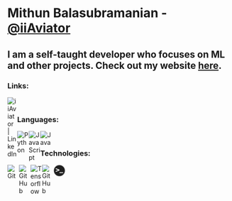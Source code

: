 # Mithun Balasubramanian - [@iiAviator](https://www.github.com/iiAviator)

## I am a self-taught developer who focuses on ML and other projects. Check out my website [here](https://www.mithunb.com).

### Links:
[<img align="left" alt="iiAviator | LinkedIn" width="22px" src="https://cdn.jsdelivr.net/npm/simple-icons@v3/icons/linkedin.svg" />](https://www.linkedin.com/in/iiaviator/)

<br>

### Languages:
[<img align="left" alt="Python" width="26px" src="https://img.shields.io/badge/-Python-000000?style=flat&logo=python&logoColor=f1c40f" />]()[<img align="left" alt="JavaScript" width="26px" src="https://cdn.jsdelivr.net/npm/simple-icons@v3/icons/javascript.svg" />]()[<img align="left" alt="Java" width="26px" src="https://cdn.jsdelivr.net/npm/simple-icons@v3/icons/java.svg" />]()

<br>

### Technologies:
[<img align="left" alt="Git" width="26px" src="https://cdn.jsdelivr.net/npm/simple-icons@v3/icons/git.svg" />]()[<img align="left" alt="GitHub" width="26px" src="https://cdn.jsdelivr.net/npm/simple-icons@v3/icons/github.svg" />]()[<img align="left" alt="Tensorflow" width="26px" src="https://cdn.jsdelivr.net/npm/simple-icons@v3/icons/tensorflow.svg" />]()[<img align="left" alt="GitHub" width="26px" src="https://cdn.jsdelivr.net/npm/simple-icons@v3/icons/discord.svg" />]()[<img align="left" alt="terminal" width="26px" src="https://raw.githubusercontent.com/github/explore/80688e429a7d4ef2fca1e82350fe8e3517d3494d/topics/terminal/terminal.png" />]()

